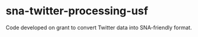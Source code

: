 # sna-twitter-processing-usf
Code developed on grant to convert Twitter data into SNA-friendly format.
